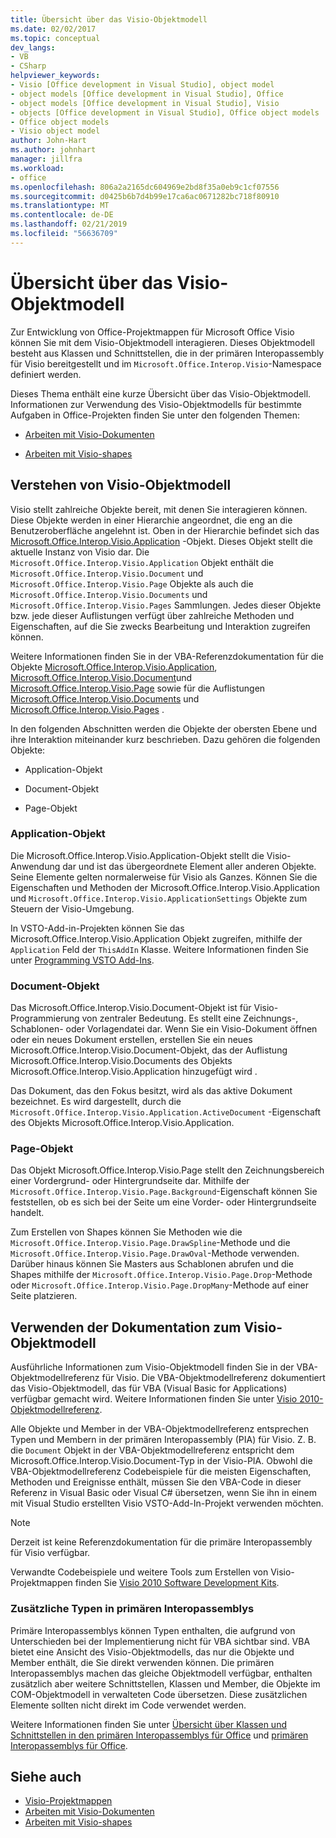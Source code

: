 ```yaml
---
title: Übersicht über das Visio-Objektmodell
ms.date: 02/02/2017
ms.topic: conceptual
dev_langs:
- VB
- CSharp
helpviewer_keywords:
- Visio [Office development in Visual Studio], object model
- object models [Office development in Visual Studio], Office
- object models [Office development in Visual Studio], Visio
- objects [Office development in Visual Studio], Office object models
- Office object models
- Visio object model
author: John-Hart
ms.author: johnhart
manager: jillfra
ms.workload:
- office
ms.openlocfilehash: 806a2a2165dc604969e2bd8f35a0eb9c1cf07556
ms.sourcegitcommit: d0425b6b7d4b99e17ca6ac0671282bc718f80910
ms.translationtype: MT
ms.contentlocale: de-DE
ms.lasthandoff: 02/21/2019
ms.locfileid: "56636709"
---
```

# <a name="visio-object-model-overview"></a>Übersicht über das Visio-Objektmodell
  Zur Entwicklung von Office-Projektmappen für Microsoft Office Visio können Sie mit dem Visio-Objektmodell interagieren. Dieses Objektmodell besteht aus Klassen und Schnittstellen, die in der primären Interopassembly für Visio bereitgestellt und im `Microsoft.Office.Interop.Visio`-Namespace definiert werden.

 Dieses Thema enthält eine kurze Übersicht über das Visio-Objektmodell. Informationen zur Verwendung des Visio-Objektmodells für bestimmte Aufgaben in Office-Projekten finden Sie unter den folgenden Themen:

-   [Arbeiten mit Visio-Dokumenten](../vsto/working-with-visio-documents.md)

-   [Arbeiten mit Visio-shapes](../vsto/working-with-visio-shapes.md)

## <a name="understand-the-visio-object-model"></a>Verstehen von Visio-Objektmodell
 Visio stellt zahlreiche Objekte bereit, mit denen Sie interagieren können. Diese Objekte werden in einer Hierarchie angeordnet, die eng an die Benutzeroberfläche angelehnt ist. Oben in der Hierarchie befindet sich das [Microsoft.Office.Interop.Visio.Application](/office/vba/api/Visio.Application) -Objekt. Dieses Objekt stellt die aktuelle Instanz von Visio dar. Die `Microsoft.Office.Interop.Visio.Application` Objekt enthält die `Microsoft.Office.Interop.Visio.Document` und `Microsoft.Office.Interop.Visio.Page` Objekte als auch die `Microsoft.Office.Interop.Visio.Documents` und `Microsoft.Office.Interop.Visio.Pages` Sammlungen. Jedes dieser Objekte bzw. jede dieser Auflistungen verfügt über zahlreiche Methoden und Eigenschaften, auf die Sie zwecks Bearbeitung und Interaktion zugreifen können.

 Weitere Informationen finden Sie in der VBA-Referenzdokumentation für die Objekte [Microsoft.Office.Interop.Visio.Application](/office/vba/api/Visio.Application), [Microsoft.Office.Interop.Visio.Document](/office/vba/api/Visio.Document)und [Microsoft.Office.Interop.Visio.Page](/office/vba/api/Visio.Page) sowie für die Auflistungen [Microsoft.Office.Interop.Visio.Documents](/office/vba/api/Visio.Documents) und [Microsoft.Office.Interop.Visio.Pages](/office/vba/api/Visio.Pages) .

 In den folgenden Abschnitten werden die Objekte der obersten Ebene und ihre Interaktion miteinander kurz beschrieben. Dazu gehören die folgenden Objekte:

-   Application-Objekt

-   Document-Objekt

-   Page-Objekt

### <a name="application-object"></a>Application-Objekt
 Die Microsoft.Office.Interop.Visio.Application-Objekt stellt die Visio-Anwendung dar und ist das übergeordnete Element aller anderen Objekte. Seine Elemente gelten normalerweise für Visio als Ganzes. Können Sie die Eigenschaften und Methoden der Microsoft.Office.Interop.Visio.Application und `Microsoft.Office.Interop.Visio.ApplicationSettings` Objekte zum Steuern der Visio-Umgebung.

 In VSTO-Add-in-Projekten können Sie das Microsoft.Office.Interop.Visio.Application Objekt zugreifen, mithilfe der `Application` Feld der `ThisAddIn` Klasse. Weitere Informationen finden Sie unter [Programming VSTO Add-Ins](../vsto/programming-vsto-add-ins.md).

### <a name="document-object"></a>Document-Objekt
 Das Microsoft.Office.Interop.Visio.Document-Objekt ist für Visio-Programmierung von zentraler Bedeutung. Es stellt eine Zeichnungs-, Schablonen- oder Vorlagendatei dar. Wenn Sie ein Visio-Dokument öffnen oder ein neues Dokument erstellen, erstellen Sie ein neues Microsoft.Office.Interop.Visio.Document-Objekt, das der Auflistung Microsoft.Office.Interop.Visio.Documents des Objekts Microsoft.Office.Interop.Visio.Application hinzugefügt wird .

 Das Dokument, das den Fokus besitzt, wird als das aktive Dokument bezeichnet. Es wird dargestellt, durch die `Microsoft.Office.Interop.Visio.Application.ActiveDocument` -Eigenschaft des Objekts Microsoft.Office.Interop.Visio.Application.

### <a name="page-object"></a>Page-Objekt
 Das Objekt Microsoft.Office.Interop.Visio.Page stellt den Zeichnungsbereich einer Vordergrund- oder Hintergrundseite dar. Mithilfe der `Microsoft.Office.Interop.Visio.Page.Background`-Eigenschaft können Sie feststellen, ob es sich bei der Seite um eine Vorder- oder Hintergrundseite handelt.

 Zum Erstellen von Shapes können Sie Methoden wie die `Microsoft.Office.Interop.Visio.Page.DrawSpline`-Methode und die `Microsoft.Office.Interop.Visio.Page.DrawOval`-Methode verwenden. Darüber hinaus können Sie Masters aus Schablonen abrufen und die Shapes mithilfe der `Microsoft.Office.Interop.Visio.Page.Drop`-Methode oder `Microsoft.Office.Interop.Visio.Page.DropMany`-Methode auf einer Seite platzieren.

## <a name="use-the-visio-object-model-documentation"></a>Verwenden der Dokumentation zum Visio-Objektmodell
 Ausführliche Informationen zum Visio-Objektmodell finden Sie in der VBA-Objektmodellreferenz für Visio. Die VBA-Objektmodellreferenz dokumentiert das Visio-Objektmodell, das für VBA (Visual Basic for Applications) verfügbar gemacht wird. Weitere Informationen finden Sie unter [Visio 2010-Objektmodellreferenz](http://go.microsoft.com/fwlink/?LinkId=199775).

 Alle Objekte und Member in der VBA-Objektmodellreferenz entsprechen Typen und Membern in der primären Interopassembly (PIA) für Visio. Z. B. die `Document` Objekt in der VBA-Objektmodellreferenz entspricht dem Microsoft.Office.Interop.Visio.Document-Typ in der Visio-PIA. Obwohl die VBA-Objektmodellreferenz Codebeispiele für die meisten Eigenschaften, Methoden und Ereignisse enthält, müssen Sie den VBA-Code in dieser Referenz in Visual Basic oder Visual C# übersetzen, wenn Sie ihn in einem mit Visual Studio erstellten Visio VSTO-Add-In-Projekt verwenden möchten.

> [!NOTE]
>  Derzeit ist keine Referenzdokumentation für die primäre Interopassembly für Visio verfügbar.

 Verwandte Codebeispiele und weitere Tools zum Erstellen von Visio-Projektmappen finden Sie [Visio 2010 Software Development Kits](http://go.microsoft.com/fwlink/?LinkId=196501).

### <a name="additional-types-in-primary-interop-assemblies"></a>Zusätzliche Typen in primären Interopassemblys
 Primäre Interopassemblys können Typen enthalten, die aufgrund von Unterschieden bei der Implementierung nicht für VBA sichtbar sind. VBA bietet eine Ansicht des Visio-Objektmodells, das nur die Objekte und Member enthält, die Sie direkt verwenden können. Die primären Interopassemblys machen das gleiche Objektmodell verfügbar, enthalten zusätzlich aber weitere Schnittstellen, Klassen und Member, die Objekte im COM-Objektmodell in verwalteten Code übersetzen. Diese zusätzlichen Elemente sollten nicht direkt im Code verwendet werden.

 Weitere Informationen finden Sie unter [Übersicht über Klassen und Schnittstellen in den primären Interopassemblys für Office](http://go.microsoft.com/fwlink/?LinkId=189592) und [primären Interopassemblys für Office](../vsto/office-primary-interop-assemblies.md).

## <a name="see-also"></a>Siehe auch
- [Visio-Projektmappen](../vsto/visio-solutions.md)
- [Arbeiten mit Visio-Dokumenten](../vsto/working-with-visio-documents.md)
- [Arbeiten mit Visio-shapes](../vsto/working-with-visio-shapes.md)
